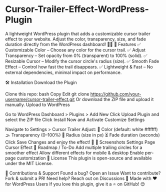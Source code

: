 # Cursor-Trailer-Effect-WordPress-Plugin
A lightweight WordPress plugin that adds a customizable cursor trailer effect to your website. Adjust the color, transparency, size, and fade duration directly from the WordPress dashboard! 🎨✨
🚀 Features
✅ Customizable Color – Choose any color for the cursor trail.
✅ Adjust Transparency – Set opacity from 0% (transparent) to 100% (solid).
✅ Resizable Cursor – Modify the cursor circle's radius (size).
✅ Smooth Fade Effect – Control how fast the trail disappears.
✅ Lightweight & Fast – No external dependencies, minimal impact on performance.

🛠 Installation
Download the Plugin

Clone this repo:
bash
Copy
Edit
git clone https://github.com/your-username/cursor-trailer-effect.git
Or download the ZIP file and upload it manually.
Upload to WordPress

Go to WordPress Dashboard > Plugins > Add New
Click Upload Plugin and select the ZIP file
Click Install Now and Activate
Customize Settings

Navigate to Settings > Cursor Trailer
Adjust:
🎨 Color (default: white #ffffff)
🌫 Transparency (0–100%)
🔘 Radius (size in px)
⏳ Fade duration (seconds)
Click Save Changes and enjoy the effect! 🎉
📸 Screenshots
Settings Page	Cursor Effect
🎯 Roadmap / To-Do
 Add multiple trailing circles for a smoother effect
 Allow different effects for mobile & desktop
 Enable per-page customization
📜 License
This plugin is open-source and available under the MIT License.

💬 Contributions & Support
Found a bug? Open an Issue
Want to contribute? Fork & submit a PR!
Need help? Reach out on Discussions
🚀 Made with ❤️ for WordPress Users
If you love this plugin, give it a ⭐ on GitHub! 😊
